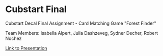 # Cubstart Final
Cubstart Decal Final Assignment - Card Matching Game "Forest Finder"

Team Members: Isabella Alpert, Julia Dashzeveg, Sydner Decher, Robert Nochez

[Link to Presentation](https://docs.google.com/presentation/d/1XHs9fzcEivwMwpl6OTLuQIYgLbAIJgE9hwFOkOxNTh8/edit?usp=sharing)
